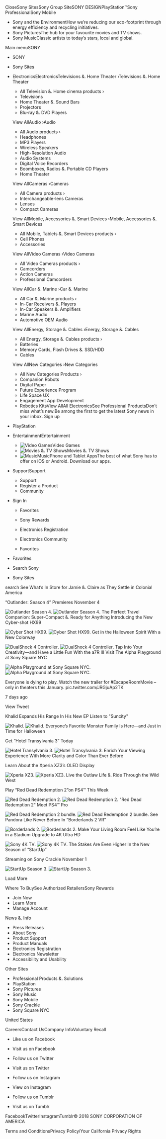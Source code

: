 Close<img src="//www.sony.com/assets/images/close-btn-x.png?fa48f775a334600f47f403ffb303d1e7&amp;wid=12" alt="" class="u-nav-close-btn-img">Sony Sites<img src="//www.sony.com/image/9a512bd93333b3c884bdbe2ba1581755?fmt=jpeg&amp;wid=370" alt="" class="u-nav-primary-img">Sony Group Site<img src="//www.sony.com/image/9762859c83b5616a7c75b2714c2e7d76?fmt=jpeg&amp;wid=370" alt="" class="u-nav-primary-img">SONY DESIGN<img src="//www.sony.com/image/5b83005cbb02abbc2878e29b23a3c362?fmt=jpeg&amp;wid=370" alt="" class="u-nav-primary-img">PlayStation™<img src="//www.sony.com/image/65c210a5a7b4a59a9963df8a4e0835da?fmt=jpeg&amp;wid=370" alt="" class="u-nav-primary-img">Sony Professional<img src="//www.sony.com/image/bf805a8b340105d03fcff55e3d22fb18?fmt=jpeg&amp;wid=370" alt="" class="u-nav-primary-img">Sony Mobile

*   Sony and the EnvironmentHow we’re reducing our eco-footprint through energy efficiency and recycling initiatives.
*   Sony PicturesThe hub for your favourite movies and TV shows.
*   Sony MusicClassic artists to today’s stars, local and global.

Main menuSONY

*   SONY
*   Sony Sites
*   ElectronicsElectronicsTelevisions &. Home Theater ›Televisions &. Home Theater
    
    *   All Television &. Home cinema products ›
    *   Televisions
    *   Home Theater &. Sound Bars
    *   Projectors
    *   Blu-ray &. DVD Players
    
    View AllAudio ›Audio
    
    *   All Audio products ›
    *   Headphones
    *   MP3 Players
    *   Wireless Speakers
    *   High-Resolution Audio
    *   Audio Systems
    *   Digital Voice Recorders
    *   Boomboxes, Radios &. Portable CD Players
    *   Home Theater
    
    View AllCameras ›Cameras
    
    *   All Camera products ›
    *   Interchangeable-lens Cameras
    *   Lenses
    *   Compact Cameras
    
    View AllMobile, Accessories &. Smart Devices ›Mobile, Accessories &. Smart Devices
    
    *   All Mobile, Tablets &. Smart Devices products ›
    *   Cell Phones
    *   Accessories
    
    View AllVideo Cameras ›Video Cameras
    
    *   All Video Cameras products ›
    *   Camcorders
    *   Action Cameras
    *   Professional Camcorders
    
    View AllCar &. Marine ›Car &. Marine
    
    *   All Car &. Marine products ›
    *   In-Car Receivers &. Players
    *   In-Car Speakers &. Amplifiers
    *   Marine Audio
    *   Automotive OEM Audio
    
    View AllEnergy, Storage &. Cables ›Energy, Storage &. Cables
    
    *   All Energy, Storage &. Cables products ›
    *   Batteries
    *   Memory Cards, Flash Drives &. SSD/HDD
    *   Cables
    
    View AllNew Categories ›New Categories
    *   All New Categories Products ›
    *   Companion Robots
    *   Digital Paper
    *   Future Experience Program
    *   Life Space UX
    *   Engagement App Development
    *   Robotics KitsView AllAll ElectronicsSee Professional Products<img src="//www.sony.com/image/73af50e8d496b98be27c316fba0cb511?fmt=jpeg&amp;wid=218" alt="" class="iq-img">Don’t miss what’s new.Be among the first to get the latest Sony news in your inbox. Sign up
*   PlayStation
*   EntertainmentEntertainment
    *   <img src="//www.sony.com/image/c8d568c456f06d3fa734b3331f100352?fmt=png-alpha&amp;wid=192&amp;hei=106" alt="Video Games" class="0 ">Video Games
    *   <img src="//www.sony.com/image/fc437c3658eed4b903e04f558e383d72?fmt=png-alpha&amp;wid=192&amp;hei=106" alt="Movies &amp. TV Shows" class="0 ">Movies &. TV Shows
    *   <img src="//www.sony.com/image/e783b1218f8069830c258b94aa5870c2?fmt=png-alpha&amp;wid=192&amp;hei=106" alt="Music" class="0 ">Music<img src="//www.sony.com/image/7a959cd929b51c2272e8fa8e9e8ed184?fmt=png-alpha&amp;wid=218" alt="" class="">Phone and Tablet AppsThe best of what Sony has to offer on iOS or Android. Download our apps.
*   SupportSupport
    *   <img src="//www.sony.com/image/bf43c4ef8c2eb71880b73f458ec57373?fmt=png-alpha&amp;wid=192&amp;hei=106" alt="" class="0 ">Support
    *   <img src="//www.sony.com/image/9e54e9a0759ae334e03e85366d4ba231?fmt=png-alpha&amp;wid=192&amp;hei=106" alt="" class="0 ">Register a Product
    *   <img src="//www.sony.com/image/b40fc153416e1395537a641506dd9fb8?fmt=png-alpha&amp;wid=192&amp;hei=106" alt="" class="0 ">Community

*   Sign In
    
    *   Favorites
    
    *   Sony Rewards
    *   Electronics Registration
    *   Electronics Community
    *   Favorites
*   Favorites
*   Search Sony
*   Sony Sites

search See What’s In Store for Jamie &. Claire as They Settle in Colonial America

“Outlander: Season 4” Premieres November 4

<img class="bg-img" data-linkname="en:set\_e:position\_1|\_5x2-1:video:tv:OutlanderSeason4-October-25-2018:sptv:image:YMVizqMN83o" data-analytics-event="content" data-analytics-category="tile" data-analytics-action="click" data-analytics-name="See What’s In Store for Jamie &amp. Claire as They Settle in Colonial America YMVizqMN83o Outlander-Season-4" data-img1x="/content/dam/sony/homepage/2018-october/10-25/OutlanderSeason4-600x600.jpg" data-img2x="/content/dam/sony/homepage/2018-october/10-25/OutlanderSeason4-1276x500.jpg" src="/content/dam/sony/homepage/2018-october/10-25/OutlanderSeason4-1276x500.jpg" alt="Outlander Season 4 "/>. <img class="bg-img" data-linkname="en:set\_e:position\_1|\_5x2-1:video:tv:OutlanderSeason4-October-25-2018:sptv:image-mobile:YMVizqMN83o" data-analytics-event="content" data-analytics-category="tile" data-analytics-action="click" data-analytics-name="See What’s In Store for Jamie &amp. Claire as They Settle in Colonial America YMVizqMN83o Outlander-Season-4" data-img1x="/content/dam/sony/homepage/2018-october/10-25/OutlanderSeason4-600x600.jpg" data-img2x="/content/dam/sony/homepage/2018-october/10-25/OutlanderSeason4-1276x500.jpg" src="/content/dam/sony/homepage/2018-october/10-25/OutlanderSeason4-600x600.jpg" alt="Outlander Season 4 "/>. The Perfect Travel Companion: Super-Compact &. Ready for Anything Introducing the New Cyber-shot HX99

<img class="bg-img" data-linkname="en:set\_b:position\_1|\_2x2-1:image:professional:CyberShotHX99-October-25-2018:pro:image" data-analytics-event="content" data-analytics-category="tile" data-analytics-action="click" data-analytics-name="The Perfect Travel Companion: Super-Compact &amp. Ready for Anything Cyber-Shot-HX99" data-img1x="/content/dam/sony/homepage/2018-october/10-25/CybershotHX99-600x600.jpg" data-img2x="/content/dam/sony/homepage/2018-october/10-25/CybershotHX99-600x600.jpg" src="/content/dam/sony/homepage/2018-october/10-25/CybershotHX99-600x600.jpg" alt="Cyber Shot HX99"/>. <img class="bg-img" data-linkname="en:set\_b:position\_1|\_2x2-1:image:professional:CyberShotHX99-October-25-2018:pro:image-mobile:" data-analytics-event="content" data-analytics-category="tile" data-analytics-action="click" data-analytics-name="The Perfect Travel Companion: Super-Compact &amp. Ready for Anything Cyber-Shot-HX99" data-img1x="/content/dam/sony/homepage/2018-october/10-25/CybershotHX99-600x600.jpg" data-img2x="/content/dam/sony/homepage/2018-october/10-25/CybershotHX99-600x600.jpg" src="/content/dam/sony/homepage/2018-october/10-25/CybershotHX99-600x600.jpg" alt="Cyber Shot HX99"/>. Get in the Halloween Spirit With a New Colorway

<img class="bg-img" data-linkname="en:set\_b:position\_1|\_2x1-3:image:playstation:DualShock4Controller-October-25-2018:ps:image" data-analytics-event="content" data-analytics-category="tile" data-analytics-action="click" data-analytics-name="Get in the Halloween Spirit Dual-Shock-4-Controller" data-img1x="/content/dam/sony/homepage/2018-october/10-25/PSDualShock-600x600.jpg" data-img2x="/content/dam/sony/homepage/2018-october/10-25/PSDualShock-600x600.jpg" src="/content/dam/sony/homepage/2018-october/10-25/PSDualShock-600x600.jpg" alt="DualShock 4 Controller"/>. <img class="bg-img" data-linkname="en:set\_b:position\_1|\_2x1-3:image:playstation:DualShock4Controller-October-25-2018:ps:image-mobile:" data-analytics-event="content" data-analytics-category="tile" data-analytics-action="click" data-analytics-name="Get in the Halloween Spirit Dual-Shock-4-Controller" data-img1x="/content/dam/sony/homepage/2018-october/10-25/PSDualShock-600x600.jpg" data-img2x="/content/dam/sony/homepage/2018-october/10-25/PSDualShock-600x600.jpg" src="/content/dam/sony/homepage/2018-october/10-25/PSDualShock-600x600.jpg" alt="DualShock 4 Controller"/>. Tap Into Your Creativity—and Have a Little Fun With the a7R III Visit The Alpha Playground at Sony Square NYC

<img class="bg-img" data-linkname="en:set\_b:position\_1|\_1x1-4:image:electronics:AlphaPlaygroundSSNYC-October-25-2018:sca:image" data-analytics-event="content" data-analytics-category="tile" data-analytics-action="click" data-analytics-name="Tap Into Your Creativity—and Have a Little Fun With the a7R III Alpha-Playground-SSNYC" data-img1x="/content/dam/sony/homepage/2018-october/10-25/AlphaPlayground-600x600.jpg" data-img2x="/content/dam/sony/homepage/2018-october/10-25/AlphaPlayground-745x500.jpg" src="/content/dam/sony/homepage/2018-october/10-25/AlphaPlayground-745x500.jpg" alt="Alpha Playground at Sony Square NYC "/>. <img class="bg-img" data-linkname="en:set\_b:position\_1|\_1x1-4:image:electronics:AlphaPlaygroundSSNYC-October-25-2018:sca:image-mobile:" data-analytics-event="content" data-analytics-category="tile" data-analytics-action="click" data-analytics-name="Tap Into Your Creativity—and Have a Little Fun With the a7R III Alpha-Playground-SSNYC" data-img1x="/content/dam/sony/homepage/2018-october/10-25/AlphaPlayground-600x600.jpg" data-img2x="/content/dam/sony/homepage/2018-october/10-25/AlphaPlayground-745x500.jpg" src="/content/dam/sony/homepage/2018-october/10-25/AlphaPlayground-600x600.jpg" alt="Alpha Playground at Sony Square NYC "/>.

Everyone is dying to play. Watch the new trailer for #EscapeRoomMovie – only in theaters this January. pic.twitter.com/JRGjuAp2TK

7 days ago

View Tweet

Khalid Expands His Range In His New EP Listen to "Suncity"

<img class="bg-img" data-linkname="en:set\_b:position\_1|\_1x1-6:image:music:KhalidSuncity-October-25-2018:sme:image" data-analytics-event="content" data-analytics-category="tile" data-analytics-action="click" data-analytics-name="Khalid Expands His Range In His New EP Khalid-Suncity" data-img1x="/content/dam/sony/homepage/2018-october/10-25/Khalid-600x600.jpg" data-img2x="/content/dam/sony/homepage/2018-october/10-25/Khalid-500x246.jpg" src="/content/dam/sony/homepage/2018-october/10-25/Khalid-500x246.jpg" alt="Khalid "/>. <img class="bg-img" data-linkname="en:set\_b:position\_1|\_1x1-6:image:music:KhalidSuncity-October-25-2018:sme:image-mobile:" data-analytics-event="content" data-analytics-category="tile" data-analytics-action="click" data-analytics-name="Khalid Expands His Range In His New EP Khalid-Suncity" data-img1x="/content/dam/sony/homepage/2018-october/10-25/Khalid-600x600.jpg" data-img2x="/content/dam/sony/homepage/2018-october/10-25/Khalid-500x246.jpg" src="/content/dam/sony/homepage/2018-october/10-25/Khalid-600x600.jpg" alt="Khalid "/>. Everyone’s Favorite Monster Family Is Here—and Just in Time for Halloween

Get “Hotel Transylvania 3” Today

<img class="bg-img" data-linkname="en:set\_e:position\_1|\_5x2-1:video:movies:HT3Youtube-October-04-2018:sp:image:fVHlRN0upIo" data-analytics-event="content" data-analytics-category="tile" data-analytics-action="click" data-analytics-name="Everyone’s Favorite Monster Family Is Here—and Just in Time for Halloween fVHlRN0upIo HT3-Youtube" data-img1x="/content/dam/sony/homepage/2018-october/10-25/hotel-transylvania-3-600x600.jpg" data-img2x="/content/dam/sony/homepage/2018-october/10-25/hotel-transylvania-3-1276x500.jpg" src="/content/dam/sony/homepage/2018-october/10-25/hotel-transylvania-3-1276x500.jpg" alt="Hotel Transylvania 3 "/>. <img class="bg-img" data-linkname="en:set\_e:position\_1|\_5x2-1:video:movies:HT3Youtube-October-04-2018:sp:image-mobile:fVHlRN0upIo" data-analytics-event="content" data-analytics-category="tile" data-analytics-action="click" data-analytics-name="Everyone’s Favorite Monster Family Is Here—and Just in Time for Halloween fVHlRN0upIo HT3-Youtube" data-img1x="/content/dam/sony/homepage/2018-october/10-25/hotel-transylvania-3-600x600.jpg" data-img2x="/content/dam/sony/homepage/2018-october/10-25/hotel-transylvania-3-1276x500.jpg" src="/content/dam/sony/homepage/2018-october/10-25/hotel-transylvania-3-600x600.jpg" alt="Hotel Transylvania 3 "/>. Enrich Your Viewing Experience With More Clarity and Color Than Ever Before

Learn About the Xperia XZ3’s OLED Display

<img class="bg-img" data-linkname="en:set\_a:position\_1|\_3x2-1:video:mobile:XperiaSizzle-October-25-2018:mob:image:aLD\_ZcNvtZE" data-analytics-event="content" data-analytics-category="tile" data-analytics-action="click" data-analytics-name="Enrich Your Viewing Experience With More Clarity and Color Than Ever Before aLD\_ZcNvtZE Xperia-Sizzle" data-img1x="/content/dam/sony/homepage/2018-october/10-25/Xperia\_XZ3\_600x600.jpg" data-img2x="/content/dam/sony/homepage/2018-october/10-25/Xperia\_XZ3\_745x500.jpg" src="/content/dam/sony/homepage/2018-october/10-25/Xperia\_XZ3\_745x500.jpg" alt="Xperia XZ3"/>. <img class="bg-img" data-linkname="en:set\_a:position\_1|\_3x2-1:video:mobile:XperiaSizzle-October-25-2018:mob:image-mobile:aLD\_ZcNvtZE" data-analytics-event="content" data-analytics-category="tile" data-analytics-action="click" data-analytics-name="Enrich Your Viewing Experience With More Clarity and Color Than Ever Before aLD\_ZcNvtZE Xperia-Sizzle" data-img1x="/content/dam/sony/homepage/2018-october/10-25/Xperia\_XZ3\_600x600.jpg" data-img2x="/content/dam/sony/homepage/2018-october/10-25/Xperia\_XZ3\_745x500.jpg" src="/content/dam/sony/homepage/2018-october/10-25/Xperia\_XZ3\_600x600.jpg" alt="Xperia XZ3"/>. Live the Outlaw Life &. Ride Through the Wild West

Play “Red Dead Redemption 2”on PS4™ This Week

<img class="bg-img" data-linkname="en:set\_a:position\_1|\_2x1-2:video:playstation:RedDeadRedemption2Trailer-October-25-2018:ps:image:6VVhPqGMDAg" data-analytics-event="content" data-analytics-category="tile" data-analytics-action="click" data-analytics-name="Live the Outlaw Life &amp. Ride Through the Wild West 6VVhPqGMDAg Red-Dead-Redemption-2-Trailer" data-img1x="/content/dam/sony/homepage/2018-october/10-25/red-dead-redemption-600x600.jpg" data-img2x="/content/dam/sony/homepage/2018-october/10-25/red-dead-redemption-500x246.jpg" src="/content/dam/sony/homepage/2018-october/10-25/red-dead-redemption-500x246.jpg" alt="Red Dead Redemption 2"/>. <img class="bg-img" data-linkname="en:set\_a:position\_1|\_2x1-2:video:playstation:RedDeadRedemption2Trailer-October-25-2018:ps:image-mobile:6VVhPqGMDAg" data-analytics-event="content" data-analytics-category="tile" data-analytics-action="click" data-analytics-name="Live the Outlaw Life &amp. Ride Through the Wild West 6VVhPqGMDAg Red-Dead-Redemption-2-Trailer" data-img1x="/content/dam/sony/homepage/2018-october/10-25/red-dead-redemption-600x600.jpg" data-img2x="/content/dam/sony/homepage/2018-october/10-25/red-dead-redemption-500x246.jpg" src="/content/dam/sony/homepage/2018-october/10-25/red-dead-redemption-600x600.jpg" alt="Red Dead Redemption 2"/>. "Red Dead Redemption 2" Meet PS4™ Pro

<img class="bg-img" data-linkname="en:set\_a:position\_1|\_1x1-3:image:playstation:RedDeadRedemption2bundle-October-25-2018:ps:image" data-analytics-event="content" data-analytics-category="tile" data-analytics-action="click" data-analytics-name="&#34;Red Dead Redemption 2&#34. Red-Dead-Redemption-2-bundle" data-img1x="/content/dam/sony/homepage/2018-october/10-25/PS4ProRDR2-600x600-2.jpg" data-img2x="/content/dam/sony/homepage/2018-october/10-25/PS4ProRDR2-600x600-2.jpg" src="/content/dam/sony/homepage/2018-october/10-25/PS4ProRDR2-600x600-2.jpg" alt="Red Dead Redemption 2 bundle"/>. <img class="bg-img" data-linkname="en:set\_a:position\_1|\_1x1-3:image:playstation:RedDeadRedemption2bundle-October-25-2018:ps:image-mobile:" data-analytics-event="content" data-analytics-category="tile" data-analytics-action="click" data-analytics-name="&#34;Red Dead Redemption 2&#34. Red-Dead-Redemption-2-bundle" data-img1x="/content/dam/sony/homepage/2018-october/10-25/PS4ProRDR2-600x600-2.jpg" data-img2x="/content/dam/sony/homepage/2018-october/10-25/PS4ProRDR2-600x600-2.jpg" src="/content/dam/sony/homepage/2018-october/10-25/PS4ProRDR2-600x600-2.jpg" alt="Red Dead Redemption 2 bundle"/>. See Pandora Like Never Before In “Borderlands 2 VR”

<img class="bg-img" data-linkname="en:set\_a:position\_1|\_1x1-5:image:playstation:Borderlands2Trailer-October-25-2018:ps:image" data-analytics-event="content" data-analytics-category="tile" data-analytics-action="click" data-analytics-name="See Pandora Like Never Before Borderlands-2-Trailer" data-img1x="/content/dam/sony/homepage/2018-october/10-25/Borderlands2VR-Maya-600x600.jpg" data-img2x="/content/dam/sony/homepage/2018-october/10-25/Borderlands2VR-Maya-600x600.jpg" src="/content/dam/sony/homepage/2018-october/10-25/Borderlands2VR-Maya-600x600.jpg" alt="Borderlands 2 "/>. <img class="bg-img" data-linkname="en:set\_a:position\_1|\_1x1-5:image:playstation:Borderlands2Trailer-October-25-2018:ps:image-mobile:" data-analytics-event="content" data-analytics-category="tile" data-analytics-action="click" data-analytics-name="See Pandora Like Never Before Borderlands-2-Trailer" data-img1x="/content/dam/sony/homepage/2018-october/10-25/Borderlands2VR-Maya-600x600.jpg" data-img2x="/content/dam/sony/homepage/2018-october/10-25/Borderlands2VR-Maya-600x600.jpg" src="/content/dam/sony/homepage/2018-october/10-25/Borderlands2VR-Maya-600x600.jpg" alt="Borderlands 2 "/>. Make Your Living Room Feel Like You’re in a Stadium Upgrade to 4K Ultra HD

<img class="bg-img" data-linkname="en:set\_a:position\_1|\_2x2-6:image:electronics:4kTVFootball-October-25-2018:gwt:image" data-analytics-event="content" data-analytics-category="tile" data-analytics-action="click" data-analytics-name="Make Your Living Room Feel Like You’re in a Stadium 4k-TV-Football" data-img1x="/content/dam/sony/homepage/2018-october/10-25/X850B-600x600.jpg" data-img2x="/content/dam/sony/homepage/2018-october/10-25/X850B-600x600.jpg" src="/content/dam/sony/homepage/2018-october/10-25/X850B-600x600.jpg" alt="Sony 4K TV"/>. <img class="bg-img" data-linkname="en:set\_a:position\_1|\_2x2-6:image:electronics:4kTVFootball-October-25-2018:gwt:image-mobile:" data-analytics-event="content" data-analytics-category="tile" data-analytics-action="click" data-analytics-name="Make Your Living Room Feel Like You’re in a Stadium 4k-TV-Football" data-img1x="/content/dam/sony/homepage/2018-october/10-25/X850B-600x600.jpg" data-img2x="/content/dam/sony/homepage/2018-october/10-25/X850B-600x600.jpg" src="/content/dam/sony/homepage/2018-october/10-25/X850B-600x600.jpg" alt="Sony 4K TV"/>. The Stakes Are Even Higher In the New Season of “StartUp”

Streaming on Sony Crackle November 1

<img class="bg-img" data-linkname="en:set\_e:position\_1|\_5x2-1:video:tv:StartUpSeason3Trailer-October-25-2018:sptv:image:KF3PRTbxJeE" data-analytics-event="content" data-analytics-category="tile" data-analytics-action="click" data-analytics-name="The Stakes Are Even Higher In the New Season of “StartUp” KF3PRTbxJeE StartUp-Season-3-Trailer" data-img1x="/content/dam/sony/homepage/2018-october/10-25/Startup-600x600.jpg" data-img2x="/content/dam/sony/homepage/2018-october/10-25/Startup-1276x500.jpg" src="/content/dam/sony/homepage/2018-october/10-25/Startup-1276x500.jpg" alt="StartUp Season 3"/>. <img class="bg-img" data-linkname="en:set\_e:position\_1|\_5x2-1:video:tv:StartUpSeason3Trailer-October-25-2018:sptv:image-mobile:KF3PRTbxJeE" data-analytics-event="content" data-analytics-category="tile" data-analytics-action="click" data-analytics-name="The Stakes Are Even Higher In the New Season of “StartUp” KF3PRTbxJeE StartUp-Season-3-Trailer" data-img1x="/content/dam/sony/homepage/2018-october/10-25/Startup-600x600.jpg" data-img2x="/content/dam/sony/homepage/2018-october/10-25/Startup-1276x500.jpg" src="/content/dam/sony/homepage/2018-october/10-25/Startup-600x600.jpg" alt="StartUp Season 3"/>.

Load More

Where To BuySee Authorized RetailersSony Rewards

*   Join Now
*   Learn More
*   Manage Account

News &. Info

*   Press Releases
*   About Sony
*   Product Support
*   Product Manuals
*   Electronics Registration
*   Electronics Newsletter
*   Accessibility and Usability

Other Sites

*   Professional Products &. Solutions
*   PlayStation
*   Sony Pictures
*   Sony Music
*   Sony Mobile
*   Sony Crackle
*   Sony Square NYC

United States

CareersContact UsCompany InfoVoluntary Recall

*   Like us on Facebook

*   Visit us on Facebook

*   Follow us on Twitter

*   Visit us on Twitter

*   Follow us on Instagram
*   View on Instagram

*   Follow us on Tumblr
*   Visit us on Tumblr

FacebookTwitterInstagramTumblr© 2018 SONY CORPORATION OF AMERICA

Terms and ConditionsPrivacy Policy/Your California Privacy Rights